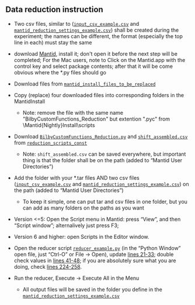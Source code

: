 ## Data reduction instruction

- Two csv files, similar to ([`input_csv_example.csv`](/example_data_reduction_settings/input_csv_example.csv) and [`mantid_reduction_settings_example.csv`](/example_data_reduction_settings/mantid_reduction_settings_example.csv)) shall be created during the experiment; the names can be different, the format (especially the top line in each) must stay the same

- download [Mantid](http://www.mantidproject.org/), install it; don't open it before the next step will be completed;
For the Mac users, note to Click on the Mantid.app with the control key and select package contents; after that it will be come obvious where the *.py files should go

- Download files from [`mantid_install_files_to_be_replaced`](/mantid_install_files_to_be_replaced)

- Copy (replace) four downloaded files into corresponding folders in the MantidInstall
	* Note: remove the file with the same name "BilbyCustomFunctions_Reduction" but extention ".pyc" from \Mantid{Nightly}Install\scripts

- Download [`BilbyCustomFunctions_Reduction.py`](/reduction_scripts_const/BilbyCustomFunctions_Reduction.py) and  [`shift_assembled.csv`](/reduction_scripts_const/shift_assembled.csv) from [`reduction_scripts_const`](/reduction_scripts_const) 
     * Note: `shift_assembled.csv` can be saved everywhere, but important thing is that the folder shall be on the path (added to “Mantid User Directories”)
   
- Add the folder with your *.tar files AND two csv files ([`input_csv_example.csv`](/example_data_reduction_settings/input_csv_example.csv) and [`mantid_reduction_settings_example.csv`](/example_data_reduction_settings/mantid_reduction_settings_example.csv)) on the path (added to “Mantid User Directories”)
	* To keep it simple, one can put tar and csv files in one folder, but you can add as many folders on the paths as you want
- Version <=5: Open the Script menu in Mantid: press “View”, and then “Script window”; alternalively just press F3;
- Version 6 and higher: open Scripts in the Editor window.

- Open the reducer script [`reducer_example.py`](/example_data_reduction_settings/reducer_example.py) (in the “Python Window” open file, just “Ctrl-O” or File -> Open), update [lines 21-33](/example_data_reduction_settings/reducer_example.py#L21-33); double check values in [lines 41-48](/example_data_reduction_settings/reducer_example.py#L41-48);
if you are absolutely sure what you are doing, check [lines 224-258](/example_data_reduction_settings/reducer_example.py#L224-258).

- Run the reducer, Execute -> Execute All in the Menu
  * All output files will be saved in the folder you define in the [`mantid_reduction_settings_example.csv`](/example_data_reduction_settings/mantid_reduction_settings_example.csv)